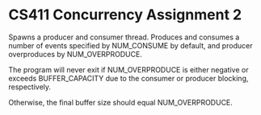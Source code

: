 CS411 Concurrency Assignment 2
==============================
Spawns a producer and consumer thread. Produces and consumes a number of events
specified by NUM_CONSUME by default, and producer overproduces by
NUM_OVERPRODUCE.

The program will never exit if NUM_OVERPRODUCE is either negative or exceeds
BUFFER_CAPACITY due to the consumer or producer blocking, respectively.

Otherwise, the final buffer size should equal NUM_OVERPRODUCE.

